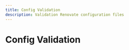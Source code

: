 ```yaml
---
title: Config Validation
description: Validation Renovate configuration files
---
```


# Config Validation
